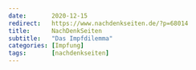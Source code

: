```yaml
---
date:       2020-12-15
redirect:   https://www.nachdenkseiten.de/?p=68014
title:      NachDenkSeiten
subtitle:   "Das Impfdilemma"
categories: [Impfung]
tags:       [nachdenkseiten]
---
```

